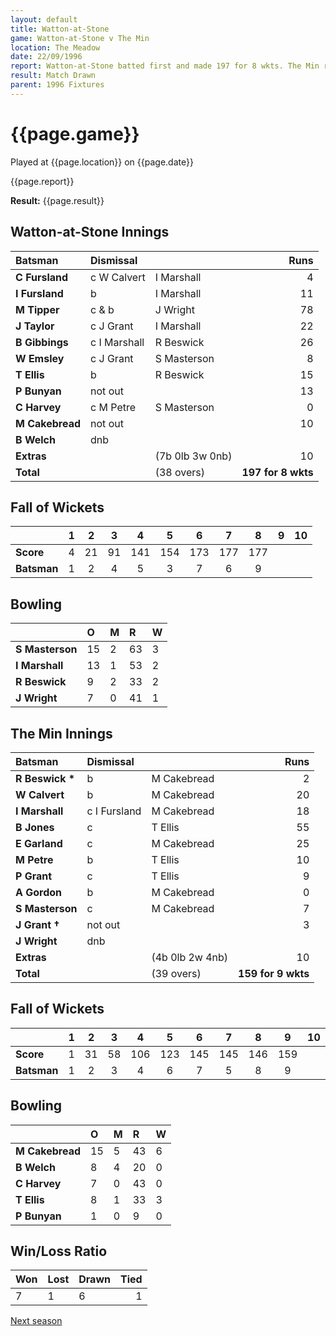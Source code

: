 ```yaml
---
layout: default
title: Watton-at-Stone
game: Watton-at-Stone v The Min
location: The Meadow
date: 22/09/1996
report: Watton-at-Stone batted first and made 197 for 8 wkts. The Min replied with 159 for 9 wkts
result: Match Drawn
parent: 1996 Fixtures
---
```


# {{page.game}}

Played at {{page.location}} on {{page.date}}

{{page.report}}

**Result:** {{page.result}}

## Watton-at-Stone Innings

| Batsman | Dismissal |  | Runs |
|:---|:---|---|---:|
| **C Fursland** | c W Calvert | I Marshall | 4 |
| **I Fursland** | b | I Marshall | 11 |
| **M Tipper** | c & b | J Wright | 78 |
| **J Taylor** | c J Grant | I Marshall | 22 |
| **B Gibbings** | c I Marshall | R Beswick | 26 |
| **W Emsley** | c J Grant | S Masterson | 8 |
| **T Ellis** | b | R Beswick | 15 |
| **P Bunyan** | not out |  | 13 |
| **C Harvey** | c M Petre | S Masterson | 0 |
| **M Cakebread** | not out |  | 10 |
| **B Welch** | dnb |  |  |
| **Extras** | | (7b 0lb 3w 0nb) | 10 |
| **Total** | | (38 overs) | **197 for 8 wkts** |

## Fall of Wickets

| | 1 | 2 | 3 | 4 | 5 | 6 | 7 | 8 | 9 | 10 |
|---|:---:|:---:|:---:|:---:|:---:|:---:|:---:|:---:|:---:|:---:|
| **Score** | 4 | 21 | 91 | 141 | 154 | 173 | 177 | 177 |  |  |
| **Batsman** | 1 | 2 | 4 | 5 | 3 | 7 | 6 | 9 |  |  |

## Bowling

| | O | M | R | W |
|---|:---|:---|:---|:---|
| **S Masterson** | 15 | 2 | 63 | 3 |
| **I Marshall** | 13 | 1 | 53 | 2 |
| **R Beswick** | 9 | 2 | 33 | 2 |
| **J Wright** | 7 | 0 | 41 | 1 |

## The Min Innings

| Batsman | Dismissal |  | Runs |
|:---|:---|---|---:|
| **R Beswick &#42;** | b | M Cakebread | 2 |
| **W Calvert** | b | M Cakebread | 20 |
| **I Marshall** | c I Fursland | M Cakebread | 18 |
| **B Jones** | c | T Ellis | 55 |
| **E Garland** | c | M Cakebread | 25 |
| **M Petre** | b | T Ellis | 10 |
| **P Grant** | c | T Ellis | 9 |
| **A Gordon** | b | M Cakebread | 0 |
| **S Masterson** | c | M Cakebread | 7 |
| **J Grant &#8224;** | not out |  | 3 |
| **J Wright** | dnb |  |  |
| **Extras** | | (4b 0lb 2w 4nb) | 10 |
| **Total** | | (39 overs) | **159 for 9 wkts** |

## Fall of Wickets

| | 1 | 2 | 3 | 4 | 5 | 6 | 7 | 8 | 9 | 10 |
|---|:---:|:---:|:---:|:---:|:---:|:---:|:---:|:---:|:---:|:---:|
| **Score** | 1 | 31 | 58 | 106 | 123 | 145 | 145 | 146 | 159 |  |
| **Batsman** | 1 | 2 | 3 | 4 | 6 | 7 | 5 | 8 | 9 |  |

## Bowling

| | O | M | R | W |
|---|:---|:---|:---|:---|
| **M Cakebread** | 15 | 5 | 43 | 6 |
| **B Welch** | 8 | 4 | 20 | 0 |
| **C Harvey** | 7 | 0 | 43 | 0 |
| **T Ellis** | 8 | 1 | 33 | 3 |
| **P Bunyan** | 1 | 0 | 9 | 0 |

## Win/Loss Ratio

| Won | Lost | Drawn | Tied |
|:---|:---|:---|---:|
| 7 | 1 | 6 | 1 |

[Next season](../1997)